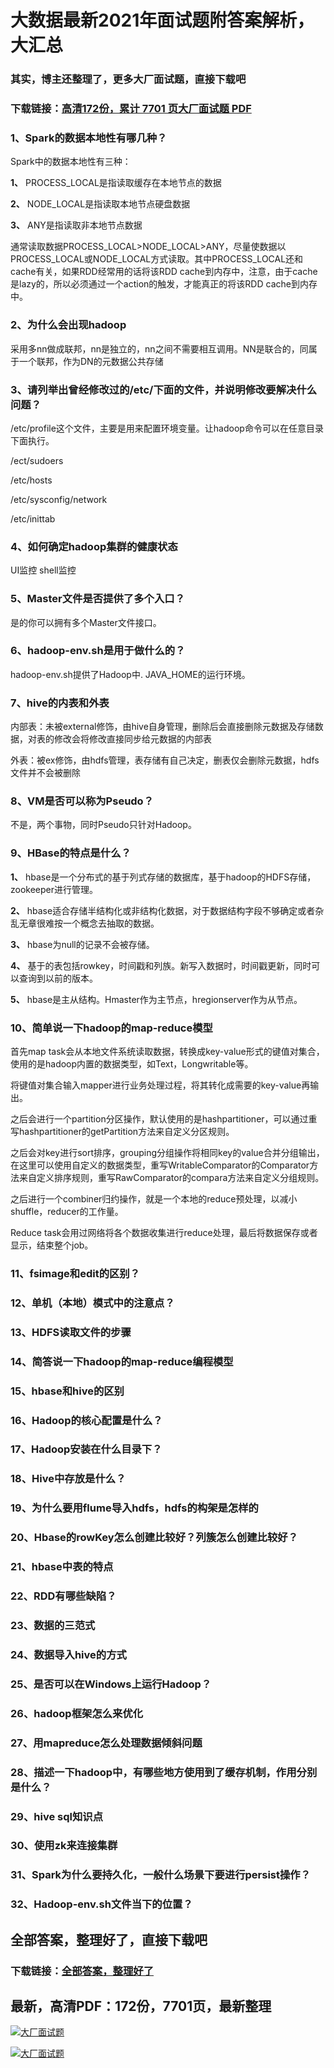 # 大数据最新2021年面试题附答案解析，大汇总

### 其实，博主还整理了，更多大厂面试题，直接下载吧

### 下载链接：[高清172份，累计 7701 页大厂面试题  PDF](https://github.com/souyunku/DevBooks/blob/master/docs/index.md)



### 1、Spark的数据本地性有哪几种？

Spark中的数据本地性有三种：

**1、** PROCESS_LOCAL是指读取缓存在本地节点的数据

**2、** NODE_LOCAL是指读取本地节点硬盘数据

**3、** ANY是指读取非本地节点数据

通常读取数据PROCESS_LOCAL>NODE_LOCAL>ANY，尽量使数据以PROCESS_LOCAL或NODE_LOCAL方式读取。其中PROCESS_LOCAL还和cache有关，如果RDD经常用的话将该RDD cache到内存中，注意，由于cache是lazy的，所以必须通过一个action的触发，才能真正的将该RDD cache到内存中。


### 2、为什么会出现hadoop

采用多nn做成联邦，nn是独立的，nn之间不需要相互调用。NN是联合的，同属于一个联邦，作为DN的元数据公共存储


### 3、请列举出曾经修改过的/etc/下面的文件，并说明修改要解决什么问题？

/etc/profile这个文件，主要是用来配置环境变量。让hadoop命令可以在任意目录下面执行。

/ect/sudoers

/etc/hosts

/etc/sysconfig/network

/etc/inittab


### 4、如何确定hadoop集群的健康状态

UI监控 shell监控


### 5、Master文件是否提供了多个入口？

是的你可以拥有多个Master文件接口。


### 6、hadoop-env.sh是用于做什么的？

hadoop-env.sh提供了Hadoop中. JAVA_HOME的运行环境。


### 7、hive的内表和外表

内部表：未被external修饰，由hive自身管理，删除后会直接删除元数据及存储数据，对表的修改会将修改直接同步给元数据的内部表

外表：被ex修饰，由hdfs管理，表存储有自己决定，删表仅会删除元数据，hdfs文件并不会被删除


### 8、VM是否可以称为Pseudo？

不是，两个事物，同时Pseudo只针对Hadoop。


### 9、HBase的特点是什么？

**1、** hbase是一个分布式的基于列式存储的数据库，基于hadoop的HDFS存储，zookeeper进行管理。

**2、** hbase适合存储半结构化或非结构化数据，对于数据结构字段不够确定或者杂乱无章很难按一个概念去抽取的数据。

**3、** hbase为null的记录不会被存储。

**4、** 基于的表包括rowkey，时间戳和列族。新写入数据时，时间戳更新，同时可以查询到以前的版本。

**5、** hbase是主从结构。Hmaster作为主节点，hregionserver作为从节点。


### 10、简单说一下hadoop的map-reduce模型

首先map task会从本地文件系统读取数据，转换成key-value形式的键值对集合，使用的是hadoop内置的数据类型，如Text，Longwritable等。

将键值对集合输入mapper进行业务处理过程，将其转化成需要的key-value再输出。

之后会进行一个partition分区操作，默认使用的是hashpartitioner，可以通过重写hashpartitioner的getPartition方法来自定义分区规则。

之后会对key进行sort排序，grouping分组操作将相同key的value合并分组输出，在这里可以使用自定义的数据类型，重写WritableComparator的Comparator方法来自定义排序规则，重写RawComparator的compara方法来自定义分组规则。

之后进行一个combiner归约操作，就是一个本地的reduce预处理，以减小shuffle，reducer的工作量。

Reduce task会用过网络将各个数据收集进行reduce处理，最后将数据保存或者显示，结束整个job。


### 11、fsimage和edit的区别？
### 12、单机（本地）模式中的注意点？
### 13、HDFS读取文件的步骤
### 14、简答说一下hadoop的map-reduce编程模型
### 15、hbase和hive的区别
### 16、Hadoop的核心配置是什么？
### 17、Hadoop安装在什么目录下？
### 18、Hive中存放是什么？
### 19、为什么要用flume导入hdfs，hdfs的构架是怎样的
### 20、Hbase的rowKey怎么创建比较好？列簇怎么创建比较好？
### 21、hbase中表的特点
### 22、RDD有哪些缺陷？
### 23、数据的三范式
### 24、数据导入hive的方式
### 25、是否可以在Windows上运行Hadoop？
### 26、hadoop框架怎么来优化
### 27、用mapreduce怎么处理数据倾斜问题
### 28、描述一下hadoop中，有哪些地方使用到了缓存机制，作用分别是什么？
### 29、hive sql知识点
### 30、使用zk来连接集群
### 31、Spark为什么要持久化，一般什么场景下要进行persist操作？
### 32、Hadoop-env.sh文件当下的位置？




## 全部答案，整理好了，直接下载吧

### 下载链接：[全部答案，整理好了](https://www.souyunku.com/wp-content/uploads/weixin/githup-weixin-2.png)




## 最新，高清PDF：172份，7701页，最新整理

[![大厂面试题](https://www.souyunku.com/wp-content/uploads/weixin/mst.png "架构师专栏")](https://www.souyunku.com/wp-content/uploads/weixin/githup-weixin.png "架构师专栏")

[![大厂面试题](https://www.souyunku.com/wp-content/uploads/weixin/githup-weixin.png "架构师专栏")](https://www.souyunku.com/wp-content/uploads/weixin/githup-weixin.png "架构师专栏")
